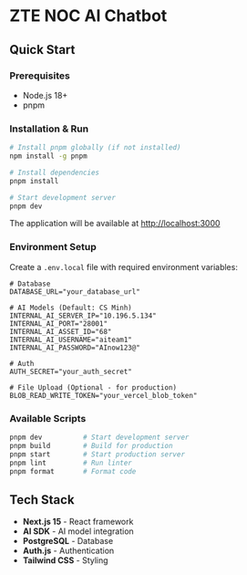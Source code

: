 # ZTE NOC AI Chatbot

## Quick Start

### Prerequisites
- Node.js 18+ 
- pnpm

### Installation & Run

```bash
# Install pnpm globally (if not installed)
npm install -g pnpm

# Install dependencies
pnpm install

# Start development server
pnpm dev
```

The application will be available at [http://localhost:3000](http://localhost:3000)

### Environment Setup

Create a `.env.local` file with required environment variables:

```env
# Database
DATABASE_URL="your_database_url"

# AI Models (Default: CS Minh)
INTERNAL_AI_SERVER_IP="10.196.5.134"
INTERNAL_AI_PORT="28001"
INTERNAL_AI_ASSET_ID="68"
INTERNAL_AI_USERNAME="aiteam1"
INTERNAL_AI_PASSWORD="AInow123@"

# Auth
AUTH_SECRET="your_auth_secret"

# File Upload (Optional - for production)
BLOB_READ_WRITE_TOKEN="your_vercel_blob_token"
```

### Available Scripts

```bash
pnpm dev          # Start development server
pnpm build        # Build for production
pnpm start        # Start production server
pnpm lint         # Run linter
pnpm format       # Format code
```

## Tech Stack

- **Next.js 15** - React framework
- **AI SDK** - AI model integration
- **PostgreSQL** - Database
- **Auth.js** - Authentication
- **Tailwind CSS** - Styling